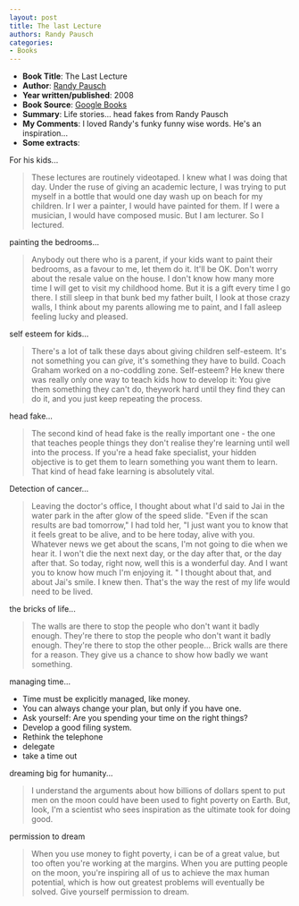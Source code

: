 ```yaml
---
layout: post
title: The last Lecture
authors: Randy Pausch
categories:
- Books
---
```



- **Book Title**: The Last Lecture
- **Author**: [Randy Pausch](http://en.wikipedia.org/wiki/Randy_Pausch)
- **Year written/published**: 2008
- **Book Source**: [Google Books](http://books.google.com/books?id=5GC-gCqZ0kgC&dq=the+last+lecture)
- **Summary**: Life stories... head fakes from Randy Pausch
- **My Comments**: I loved Randy's funky funny wise words. He's an inspiration...
- **Some extracts**:

For his kids...

> These lectures are routinely videotaped. I knew what I was doing that day. Under the ruse of giving an academic lecture, I was trying to put myself in a bottle that would one day wash up on beach for my children. Ir I wer a painter, I would have painted for them. If I were a musician, I would have composed music. But I am lecturer. So I lectured.

painting the bedrooms...

> Anybody out there who is a parent, if your kids want to paint their bedrooms, as a favour to me, let them do it. It'll be OK. Don't worry about the resale value on the house. I don't know how many more time I will get to visit my childhood home. But it is a gift every time I go there. I still sleep in that bunk bed my father built, I look at those crazy walls, I think about my parents allowing me to paint, and I fall asleep feeling lucky and pleased.

self esteem for kids...

> There's a lot of talk these days about giving children self-esteem. It's not something you can _give,_ it's something they have to build. Coach Graham worked on a no-coddling zone. Self-esteem? He knew there was really only one way to teach kids how to develop it: You give them something they can't do, theywork hard until they find they can do it, and you just keep repeating the process.

head fake...

> The second kind of head fake is the really important one - the one that teaches people things they don't realise they're learning until well into the process. If you're a head fake specialist, your hidden objective is to get them to learn something you want them to learn. That kind of head fake learning is absolutely vital.

Detection of cancer...

> Leaving the doctor's office, I thought about what I'd said to Jai in the water park in the after glow of the speed slide. "Even if the scan results are bad tomorrow," I had told her, "I just want you to know that it feels great to be alive, and to be here today, alive with you. Whatever news we get about the scans, I'm not going to die when we hear it. I won't die the next next day, or the day after that, or the day after that. So today, right now, well this is a wonderful day. And I want you to know how much I'm enjoying it. " I thought about that, and about Jai's smile. I knew then. That's the way the rest of my life would need to be lived.

the bricks of life...

> The walls are there to stop the people who don't want it badly enough. They're there to stop the people who don't want it badly enough. They're there to stop the other people... Brick walls are there for a reason. They give us a chance to show how badly we want something.

managing time...

- Time must be explicitly managed, like money.
- You can always change your plan, but only if you have one.
- Ask yourself: Are you spending your time on the right things?
- Develop a good filing system.
- Rethink the telephone
- delegate
- take a time out

dreaming big for humanity...

> I understand the arguments about how billions of dollars spent to put men on the moon could have been used to fight poverty on Earth. But, look, I'm a scientist who sees inspiration as the ultimate took for doing good.

permission to dream

> When you use money to fight poverty, i can be of a great value, but too often you're working at the margins. When you are putting people on the moon, you're inspiring all of us to achieve the max human potential, which is how out greatest problems will eventually be solved. Give yourself permission to dream.
